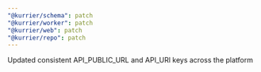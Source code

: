 ```yaml
---
"@kurrier/schema": patch
"@kurrier/worker": patch
"@kurrier/web": patch
"@kurrier/repo": patch
---
```


Updated consistent API_PUBLIC_URL and API_URl keys across the platform
